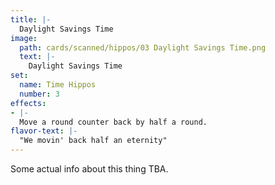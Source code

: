```yaml
---
title: |-
  Daylight Savings Time
image: 
  path: cards/scanned/hippos/03 Daylight Savings Time.png
  text: |-
    Daylight Savings Time
set:
  name: Time Hippos
  number: 3
effects: 
- |-
  Move a round counter back by half a round.
flavor-text: |-
  "We movin' back half an eternity"
---
```

Some actual info about this thing TBA.
